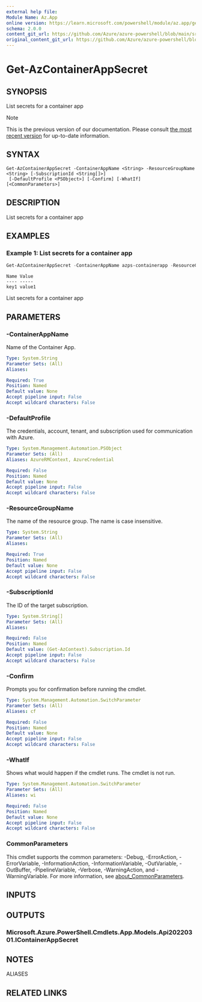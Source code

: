 ```yaml
---
external help file:
Module Name: Az.App
online version: https://learn.microsoft.com/powershell/module/az.app/get-azcontainerappsecret
schema: 2.0.0
content_git_url: https://github.com/Azure/azure-powershell/blob/main/src/App/help/Get-AzContainerAppSecret.md
original_content_git_url: https://github.com/Azure/azure-powershell/blob/main/src/App/help/Get-AzContainerAppSecret.md
---
```


# Get-AzContainerAppSecret

## SYNOPSIS
List secrets for a container app

> [!NOTE]
>This is the previous version of our documentation. Please consult [the most recent version](/powershell/module/az.app/get-azcontainerappsecret) for up-to-date information.

## SYNTAX

```
Get-AzContainerAppSecret -ContainerAppName <String> -ResourceGroupName <String> [-SubscriptionId <String[]>]
 [-DefaultProfile <PSObject>] [-Confirm] [-WhatIf] [<CommonParameters>]
```

## DESCRIPTION
List secrets for a container app

## EXAMPLES

### Example 1: List secrets for a container app
```powershell
Get-AzContainerAppSecret -ContainerAppName azps-containerapp -ResourceGroupName azpstest_gp
```

```output
Name Value
---- -----
key1 value1
```

List secrets for a container app

## PARAMETERS

### -ContainerAppName
Name of the Container App.

```yaml
Type: System.String
Parameter Sets: (All)
Aliases:

Required: True
Position: Named
Default value: None
Accept pipeline input: False
Accept wildcard characters: False
```

### -DefaultProfile
The credentials, account, tenant, and subscription used for communication with Azure.

```yaml
Type: System.Management.Automation.PSObject
Parameter Sets: (All)
Aliases: AzureRMContext, AzureCredential

Required: False
Position: Named
Default value: None
Accept pipeline input: False
Accept wildcard characters: False
```

### -ResourceGroupName
The name of the resource group.
The name is case insensitive.

```yaml
Type: System.String
Parameter Sets: (All)
Aliases:

Required: True
Position: Named
Default value: None
Accept pipeline input: False
Accept wildcard characters: False
```

### -SubscriptionId
The ID of the target subscription.

```yaml
Type: System.String[]
Parameter Sets: (All)
Aliases:

Required: False
Position: Named
Default value: (Get-AzContext).Subscription.Id
Accept pipeline input: False
Accept wildcard characters: False
```

### -Confirm
Prompts you for confirmation before running the cmdlet.

```yaml
Type: System.Management.Automation.SwitchParameter
Parameter Sets: (All)
Aliases: cf

Required: False
Position: Named
Default value: None
Accept pipeline input: False
Accept wildcard characters: False
```

### -WhatIf
Shows what would happen if the cmdlet runs.
The cmdlet is not run.

```yaml
Type: System.Management.Automation.SwitchParameter
Parameter Sets: (All)
Aliases: wi

Required: False
Position: Named
Default value: None
Accept pipeline input: False
Accept wildcard characters: False
```

### CommonParameters
This cmdlet supports the common parameters: -Debug, -ErrorAction, -ErrorVariable, -InformationAction, -InformationVariable, -OutVariable, -OutBuffer, -PipelineVariable, -Verbose, -WarningAction, and -WarningVariable. For more information, see [about_CommonParameters](http://go.microsoft.com/fwlink/?LinkID=113216).

## INPUTS

## OUTPUTS

### Microsoft.Azure.PowerShell.Cmdlets.App.Models.Api20220301.IContainerAppSecret

## NOTES

ALIASES

## RELATED LINKS

